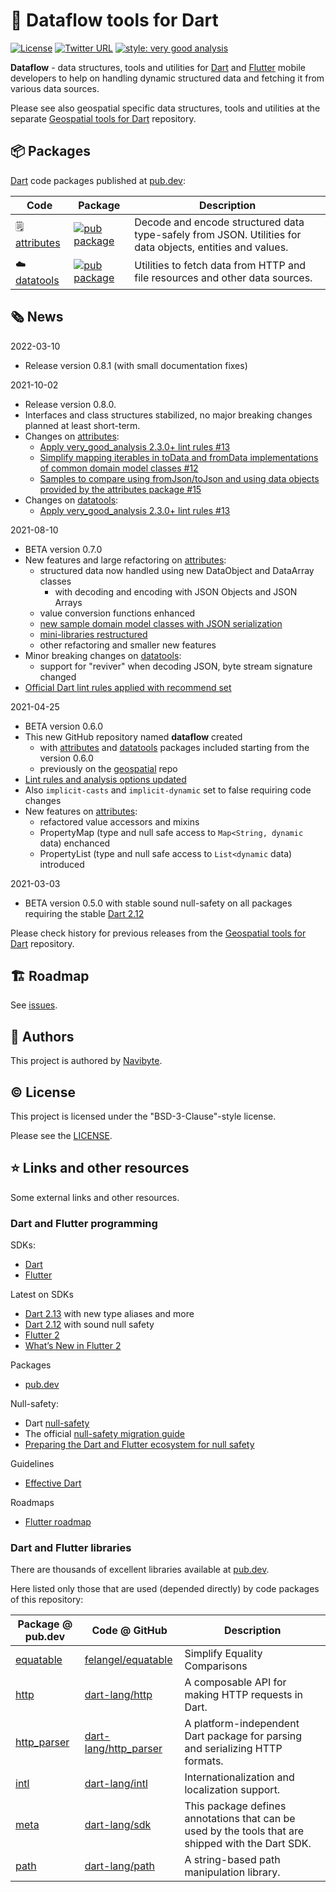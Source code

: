 # :dart: Dataflow tools for Dart 

[![License](https://img.shields.io/badge/License-BSD%203--Clause-blue.svg)](https://opensource.org/licenses/BSD-3-Clause) [![Twitter URL](https://img.shields.io/twitter/url/https/twitter.com/navibyte.svg?style=social&label=Follow%20%40navibyte)](https://twitter.com/navibyte) [![style: very good analysis](https://img.shields.io/badge/style-very_good_analysis-B22C89.svg)](https://pub.dev/packages/very_good_analysis)

**Dataflow** - data structures, tools and utilities for 
[Dart](https://dart.dev/) and [Flutter](https://flutter.dev/) mobile developers
to help on handling dynamic structured data and fetching it from various data
sources.

Please see also geospatial specific data structures, tools and utilities at the
separate
[Geospatial tools for Dart](https://github.com/navibyte/geospatial) repository.

## :package: Packages

[Dart](https://dart.dev/) code packages published at 
[pub.dev](https://pub.dev/publishers/navibyte.com/packages):

Code           | Package | Description 
-------------- | --------| -----------
:spiral_notepad: [attributes](dart/attributes) | [![pub package](https://img.shields.io/pub/v/attributes.svg)](https://pub.dev/packages/attributes) | Decode and encode structured data type-safely from JSON. Utilities for data objects, entities and values.
:cloud: [datatools](dart/datatools) | [![pub package](https://img.shields.io/pub/v/datatools.svg)](https://pub.dev/packages/datatools) | Utilities to fetch data from HTTP and file resources and other data sources.

## :newspaper_roll: News

2022-03-10
* Release version 0.8.1 (with small documentation fixes)

2021-10-02
* Release version 0.8.0.
* Interfaces and class structures stabilized, no major breaking changes planned at least short-term.
* Changes on [attributes](https://pub.dev/packages/attributes):
  * [Apply very_good_analysis 2.3.0+ lint rules #13](https://github.com/navibyte/dataflow/issues/13)
  * [Simplify mapping iterables in toData and fromData implementations of common domain model classes #12](https://github.com/navibyte/dataflow/issues/12)
  * [Samples to compare using fromJson/toJson and using data objects provided by the attributes package #15](https://github.com/navibyte/dataflow/issues/15)
* Changes on [datatools](https://pub.dev/packages/datatools):
  * [Apply very_good_analysis 2.3.0+ lint rules #13](https://github.com/navibyte/dataflow/issues/13)

2021-08-10
* BETA version 0.7.0
* New features and large refactoring on [attributes](https://pub.dev/packages/attributes):
  * structured data now handled using new DataObject and DataArray classes
    * with decoding and encoding with JSON Objects and JSON Arrays
  * value conversion functions enhanced
  * [new sample domain model classes with JSON serialization](https://github.com/navibyte/dataflow/issues/10)
  * [mini-libraries restructured](https://github.com/navibyte/dataflow/issues/9)
  * other refactoring and smaller new features  
* Minor breaking changes on [datatools](https://pub.dev/packages/datatools):
  * support for "reviver" when decoding JSON, byte stream signature changed
* [Official Dart lint rules applied with recommend set](https://github.com/navibyte/dataflow/issues/2)

2021-04-25
* BETA version 0.6.0
* This new GitHub repository named **dataflow** created
  * with [attributes](https://pub.dev/packages/attributes) and [datatools](https://pub.dev/packages/datatools) packages included starting from the version 0.6.0
  * previously on the [geospatial](https://github.com/navibyte/geospatial) repo
* [Lint rules and analysis options updated](https://github.com/navibyte/geospatial/issues/8)
* Also `implicit-casts` and `implicit-dynamic` set to false requiring code changes
* New features on [attributes](https://pub.dev/packages/attributes):
  * refactored value accessors and mixins
  * PropertyMap (type and null safe access to `Map<String, dynamic` data) enchanced  
  * PropertyList (type and null safe access to `List<dynamic` data) introduced  

2021-03-03
* BETA version 0.5.0 with stable sound null-safety on all packages requiring the stable [Dart 2.12](https://medium.com/dartlang/announcing-dart-2-12-499a6e689c87)

Please check history for previous releases from the
[Geospatial tools for Dart](https://github.com/navibyte/geospatial) repository.

## :building_construction: Roadmap

See [issues](https://github.com/navibyte/dataflow/issues).

## :house_with_garden: Authors

This project is authored by [Navibyte](https://navibyte.com).

## :copyright: License

This project is licensed under the "BSD-3-Clause"-style license.

Please see the [LICENSE](LICENSE).


## :star: Links and other resources

Some external links and other resources.

### Dart and Flutter programming

SDKs:
* [Dart](https://dart.dev/)
* [Flutter](https://flutter.dev/) 

Latest on SDKs
* [Dart 2.13](https://medium.com/dartlang/announcing-dart-2-13-c6d547b57067) with new type aliases and more
* [Dart 2.12](https://medium.com/dartlang/announcing-dart-2-12-499a6e689c87) with sound null safety
* [Flutter 2](https://developers.googleblog.com/2021/03/announcing-flutter-2.html)
* [What’s New in Flutter 2](https://medium.com/flutter/whats-new-in-flutter-2-0-fe8e95ecc65)

Packages
* [pub.dev](https://pub.dev/)

Null-safety:
* Dart [null-safety](https://dart.dev/null-safety)
* The official [null-safety migration guide](https://dart.dev/null-safety/migration-guide)
* [Preparing the Dart and Flutter ecosystem for null safety](https://medium.com/dartlang/preparing-the-dart-and-flutter-ecosystem-for-null-safety-e550ce72c010)

Guidelines
* [Effective Dart](https://dart.dev/guides/language/effective-dart)

Roadmaps
* [Flutter roadmap](https://github.com/flutter/flutter/wiki/Roadmap)

### Dart and Flutter libraries

There are thousands of excellent libraries available at 
[pub.dev](https://pub.dev/).

Here listed only those that are used (depended directly) by code packages of
this repository:

Package @ pub.dev | Code @ GitHub | Description
----------------- | ------------- | -----------
[equatable](https://pub.dev/packages/equatable) | [felangel/equatable](https://github.com/felangel/equatable) | Simplify Equality Comparisons | A Dart abstract class that helps to implement equality without needing to explicitly override == and hashCode.
[http](https://pub.dev/packages/http) | [dart-lang/http](https://github.com/dart-lang/http) | A composable API for making HTTP requests in Dart.
[http_parser](https://pub.dev/packages/http_parser) | [dart-lang/http_parser](https://github.com/dart-lang/http_parser) | A platform-independent Dart package for parsing and serializing HTTP formats.
[intl](https://pub.dev/packages/intl) | [dart-lang/intl](https://github.com/dart-lang/intl) | Internationalization and localization support.
[meta](https://pub.dev/packages/meta) | [dart-lang/sdk](https://github.com/dart-lang/sdk/tree/master/pkg/meta) | This package defines annotations that can be used by the tools that are shipped with the Dart SDK.
[path](https://pub.dev/packages/path) | [dart-lang/path](https://github.com/dart-lang/path) | A string-based path manipulation library.

